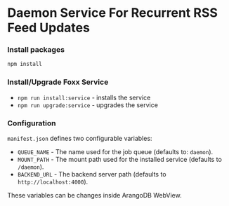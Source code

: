 # Daemon Service For Recurrent RSS Feed Updates

### Install packages

```sh
npm install
```

### Install/Upgrade Foxx Service

- `npm run install:service` - installs the service
- `npm run upgrade:service` - upgrades the service

### Configuration

`manifest.json` defines two configurable variables:

- `QUEUE_NAME` - The name used for the job queue (defaults to: `daemon`).
- `MOUNT_PATH` - The mount path used for the installed service (defaults to `/daemon`).
- `BACKEND_URL` - The backend server path (defaults to `http://localhost:4000`).

These variables can be changes inside ArangoDB WebView.
